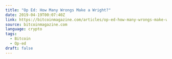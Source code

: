 ```yaml
---
title: "Op Ed: How Many Wrongs Make a Wright?"
date: 2019-04-19T00:07:40Z
link: https://bitcoinmagazine.com/articles/op-ed-how-many-wrongs-make-wright/?utm_medium=RSS&utm_source=news.12bit.vn
source: bitcoinmagazine.com
language: crypto
tags:
  - Bitcoin
  - Op-ed
draft: false
---
```

